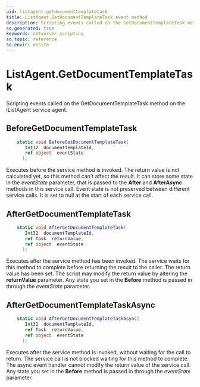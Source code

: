 ```yaml
---
uid: listagent-getdocumenttemplatetask
title: ListAgent.GetDocumentTemplateTask event method
description: Scripting events called on the GetDocumentTemplateTask method on the ListAgent service agent.
so.generated: true
keywords: netserver scripting
so.topic: reference
so.envir: onsite
---
```

# ListAgent.GetDocumentTemplateTask

Scripting events called on the <see cref='M:IListAgent.GetDocumentTemplateTask'>GetDocumentTemplateTask</see> method on the <see cref='IListAgent'>IListAgent</see>  service agent.

## BeforeGetDocumentTemplateTask
```cs
    static void BeforeGetDocumentTemplateTask(
       Int32  documentTemplateId,
       ref object  eventState
      );
```
Executes before the service method is invoked.
The return value is not calculated yet, so this method can't affect the result.
It can store some state in the *eventState* parameter, that is passed to the **After** and **AfterAsync** methods in this service call.
Event state is not preserved between different service calls. It is set to null at the start of each service call.
## AfterGetDocumentTemplateTask
```cs
    static void AfterGetDocumentTemplateTask(
       Int32  documentTemplateId,
       ref Task  returnValue,
       ref object  eventState
      );
```
Executes after the service method has been invoked. The service waits for this method to complete before returning the result to the caller.
The return value has been set. The script may modify the return value by altering the **returnValue** parameter.
Any state you set in the **Before** method is passed in through the *eventState* parameter.
## AfterGetDocumentTemplateTaskAsync
```cs
    static void AfterGetDocumentTemplateTaskAsync(
       Int32  documentTemplateId,
       ref Task  returnValue,
       ref object  eventState
      );
```
Executes after the service method is invoked, without waiting for the call to return.
The service call is not blocked waiting for this method to complete.
The async event handler cannot modify the return value of the service call.
Any state you set in the **Before** method is passed in through the *eventState* parameter.

